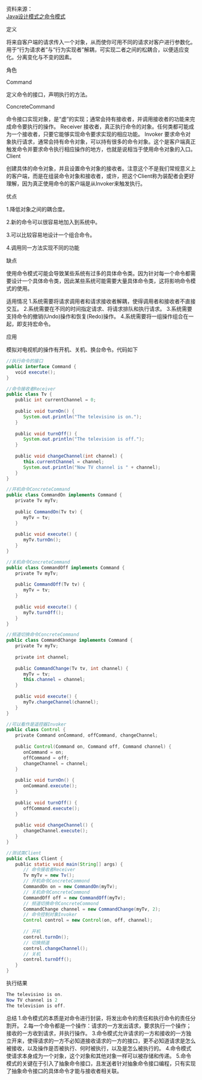 资料来源：<br/>
[Java设计模式之命令模式](https://blog.csdn.net/jason0539/article/details/45110355)

定义

将来自客户端的请求传入一个对象，从而使你可用不同的请求对客户进行参数化。用于“行为请求者”与“行为实现者”解耦，可实现二者之间的松耦合，以便适应变化。分离变化与不变的因素。

角色

Command

定义命令的接口，声明执行的方法。

ConcreteCommand

命令接口实现对象，是“虚”的实现；通常会持有接收者，并调用接收者的功能来完成命令要执行的操作。
Receiver
接收者，真正执行命令的对象。任何类都可能成为一个接收者，只要它能够实现命令要求实现的相应功能。
Invoker
要求命令对象执行请求，通常会持有命令对象，可以持有很多的命令对象。这个是客户端真正触发命令并要求命令执行相应操作的地方，也就是说相当于使用命令对象的入口。Client

创建具体的命令对象，并且设置命令对象的接收者。注意这个不是我们常规意义上的客户端，而是在组装命令对象和接收者，或许，把这个Client称为装配者会更好理解，因为真正使用命令的客户端是从Invoker来触发执行。

优点

1.降低对象之间的耦合度。

2.新的命令可以很容易地加入到系统中。

3.可以比较容易地设计一个组合命令。

4.调用同一方法实现不同的功能

缺点

使用命令模式可能会导致某些系统有过多的具体命令类。因为针对每一个命令都需要设计一个具体命令类，因此某些系统可能需要大量具体命令类，这将影响命令模式的使用。

适用情况
1.系统需要将请求调用者和请求接收者解耦，使得调用者和接收者不直接交互。
2.系统需要在不同的时间指定请求、将请求排队和执行请求。
3.系统需要支持命令的撤销(Undo)操作和恢复(Redo)操作。
4.系统需要将一组操作组合在一起，即支持宏命令。

应用

模拟对电视机的操作有开机、关机、换台命令。代码如下

```java
//执行命令的接口
public interface Command {
　　void execute();
}
```

```java
//命令接收者Receiver
public class Tv {
　　public int currentChannel = 0;
 
　　public void turnOn() {
　　   System.out.println("The televisino is on.");
　　}
 
　　public void turnOff() {
　　   System.out.println("The television is off.");
　　}
 
　　public void changeChannel(int channel) {
　　   this.currentChannel = channel;
　　   System.out.println("Now TV channel is " + channel);
　　}
}
```

```java
//开机命令ConcreteCommand
public class CommandOn implements Command {
　　private Tv myTv;
 
　　public CommandOn(Tv tv) {
　　   myTv = tv;
　　}
 
　　public void execute() {
　　   myTv.turnOn();
　　}
}
```

```java
//关机命令ConcreteCommand
public class CommandOff implements Command {
　　private Tv myTv;
 
　　public CommandOff(Tv tv) {
　　   myTv = tv;
　　}
 
　　public void execute() {
　　   myTv.turnOff();
　　}
}
```

```java
//频道切换命令ConcreteCommand
public class CommandChange implements Command {
　　private Tv myTv;
 
　　private int channel;
 
　　public CommandChange(Tv tv, int channel) {
　　   myTv = tv;
 　　  this.channel = channel;
　　}
 
　　public void execute() {
　　   myTv.changeChannel(channel);
　　}
}
```

```java
//可以看作是遥控器Invoker
public class Control {
　　private Command onCommand, offCommand, changeChannel;
 
　　public Control(Command on, Command off, Command channel) {
 　　  onCommand = on;
 　　  offCommand = off;
　　   changeChannel = channel;
　　}
 
　　public void turnOn() {
　　   onCommand.execute();
　　}
 
　　public void turnOff() {
　　   offCommand.execute();
　　}
 
　　public void changeChannel() {
 　　  changeChannel.execute();
　　}
}
```

```java
//测试类Client
public class Client {
　　public static void main(String[] args) {
  　　 // 命令接收者Receiver
 　　  Tv myTv = new Tv();
 　　  // 开机命令ConcreteCommond
  　　 CommandOn on = new CommandOn(myTv);
  　　 // 关机命令ConcreteCommond
  　　 CommandOff off = new CommandOff(myTv);
  　　 // 频道切换命令ConcreteCommond
 　　  CommandChange channel = new CommandChange(myTv, 2);
 　　  // 命令控制对象Invoker
　　   Control control = new Control(on, off, channel);
 
  　　 // 开机
  　　 control.turnOn();
 　　  // 切换频道
 　　  control.changeChannel();
 　　  // 关机
 　　  control.turnOff();
　　}
}
```

执行结果

```java
The televisino is on.
Now TV channel is 2
The television is off.
```

总结
1.命令模式的本质是对命令进行封装，将发出命令的责任和执行命令的责任分割开。
2.每一个命令都是一个操作：请求的一方发出请求，要求执行一个操作；接收的一方收到请求，并执行操作。
3.命令模式允许请求的一方和接收的一方独立开来，使得请求的一方不必知道接收请求的一方的接口，更不必知道请求是怎么被接收，以及操作是否被执行、何时被执行，以及是怎么被执行的。
4.命令模式使请求本身成为一个对象，这个对象和其他对象一样可以被存储和传递。
5.命令模式的关键在于引入了抽象命令接口，且发送者针对抽象命令接口编程，只有实现了抽象命令接口的具体命令才能与接收者相关联。
